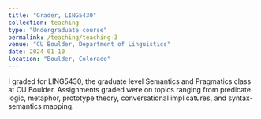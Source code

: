 ```yaml
---
title: "Grader, LING5430"
collection: teaching
type: "Undergraduate course"
permalink: /teaching/teaching-3
venue: "CU Boulder, Department of Linguistics"
date: 2024-01-10
location: "Boulder, Colorado"
---
```

I graded for LING5430, the graduate level Semantics and Pragmatics class at CU Boulder. Assignments graded were on topics ranging from predicate logic, metaphor, prototype theory, conversational implicatures, and syntax-semantics mapping.